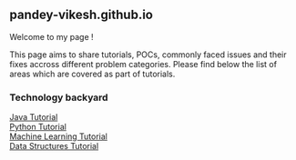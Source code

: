 ## pandey-vikesh.github.io

Welcome to my page !

This page aims to share tutorials, POCs, commonly faced issues and their fixes accross different problem categories. Please find below the list of areas which are covered as part of tutorials.

### Technology backyard

[Java Tutorial](java/java.md)    
[Python Tutorial](python/python.md)   
[Machine Learning Tutorial](machine-learning/machine-learning.md)   
[Data Structures Tutorial](data-structure/data-structure.md)

